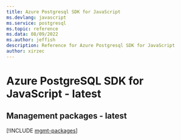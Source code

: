 ```yaml
---
title: Azure Postgresql SDK for JavaScript
ms.devlang: javascript
ms.service: postgresql
ms.topic: reference
ms.data: 08/09/2022
ms.author: jeffish
description: Reference for Azure Postgresql SDK for JavaScript
author: xirzec
---
```

# Azure PostgreSQL SDK for JavaScript - latest

## Management packages - latest
[!INCLUDE [mgmt-packages](postgresql-mgmt-index.md)]